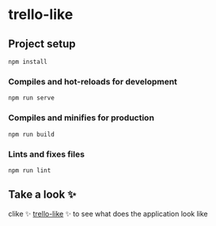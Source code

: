 # trello-like

## Project setup
```
npm install
```

### Compiles and hot-reloads for development
```
npm run serve
```

### Compiles and minifies for production
```
npm run build
```

### Lints and fixes files
```
npm run lint
```


## Take a look ✨

clike  ✨ [trello-like](https://trello-like.vercel.app/)  ✨  to see what does the application look like

